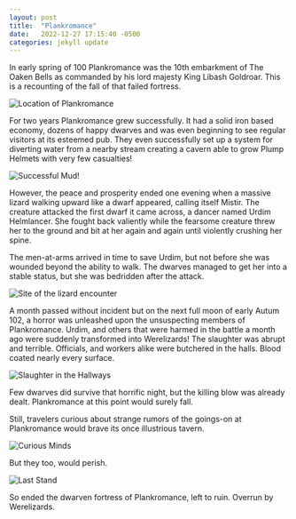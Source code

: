 ```yaml
---
layout: post
title:  "Plankromance"
date:   2022-12-27 17:15:40 -0500
categories: jekyll update
---
```


In early spring of 100 Plankromance was the 10th embarkment of The Oaken Bells as commanded by his lord majesty King Libash Goldroar. This is a recounting of the fall of that failed fortress.

![Location of Plankromance]({{site.baseurl}}/img/2022-12-27/PlankromanceLocation.jpg)

For two years Plankromance grew successfully. It had a solid iron based economy, dozens of happy dwarves and was even beginning to see regular visitors at its esteemed pub. They even successfully set up a system for diverting water from a nearby stream creating a cavern able to grow Plump Helmets with very few casualties!

![Successful Mud!]({{site.baseurl}}/img/2022-12-27/SuccessfulMud.jpg)

However, the peace and prosperity ended one evening when a massive lizard walking upward like a dwarf appeared, calling itself Mistir. The creature attacked the first dwarf it came across, a dancer named Urdim Helmlancer. She fought back valiently while the fearsome creature threw her to the ground and bit at her again and again until violently crushing her spine.

The men-at-arms arrived in time to save Urdim, but not before she was wounded beyond the ability to walk. The dwarves managed to get her into a stable status, but she was bedridden after the attack.

![Site of the lizard encounter]({{site.baseurl}}/img/2022-12-27/SiteOfBattle.jpg)

A month passed without incident but on the next full moon of early Autum 102, a horror was unleashed upon the unsuspecting members of Plankromance. Urdim, and others that were harmed in the battle a month ago were suddenly transformed into Werelizards! The slaughter was abrupt and terrible. Officials, and workers alike were butchered in the halls. Blood coated nearly every surface.

![Slaughter in the Hallways]({{site.baseurl}}/img/2022-12-27/HospitalSlaughter.jpg)

Few dwarves did survive that horrific night, but the killing blow was already dealt. Plankromance at this point would surely fall.

Still, travelers curious about strange rumors of the goings-on at Plankromance would brave its once illustrious tavern.

![Curious Minds]({{site.baseurl}}/img/2022-12-27/CuriousMinds.jpg)

But they too, would perish.

![Last Stand]({{site.baseurl}}/img/2022-12-27/LastStand.jpg)

So ended the dwarven fortress of Plankromance, left to ruin. Overrun by Werelizards.